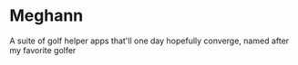 # Meghann
A suite of golf helper apps that'll one day hopefully converge, named after my favorite golfer
